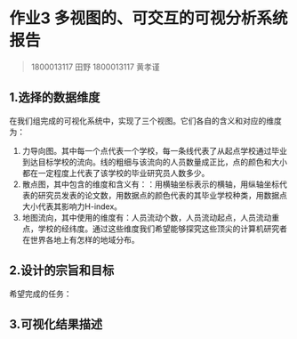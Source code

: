 # 作业3 多视图的、可交互的可视分析系统报告
>1800013117 田野 1800013117 黄孝谨

## 1.选择的数据维度

在我们组完成的可视化系统中，实现了三个视图。它们各自的含义和对应的维度为：
1. 力导向图。其中每一个点代表一个学校，每一条线代表了从起点学校通过毕业到达目标学校的流向。线的粗细与该流向的人员数量成正比，点的颜色和大小都在一定程度上代表了该学校的毕业研究员人数多少。
2. 散点图，其中包含的维度和含义有：：用横轴坐标表示的横轴，用纵轴坐标代表的研究员发表的论文数，用数据点的颜色代表的其毕业学校种类，用数据点大小代表其影响力H-index。
3. 地图流向，其中使用的维度有：人员流动个数，人员流动起点，人员流动重点，学校的经纬度。通过这些维度我们希望能够探究这些顶尖的计算机研究者在世界各地上有怎样的地域分布。

## 2.设计的宗旨和目标

希望完成的任务：



## 3.可视化结果描述